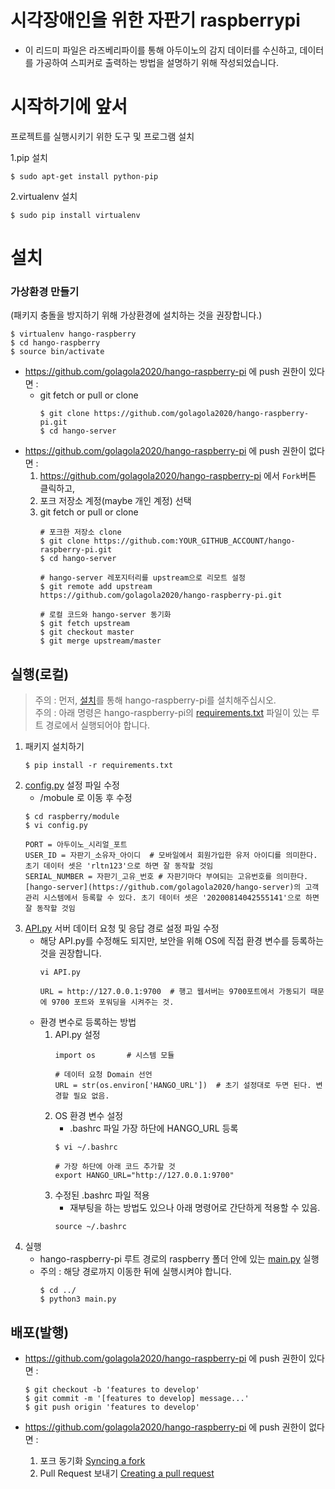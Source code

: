 # 시각장애인을 위한 자판기 raspberrypi

  * 이 리드미 파일은 라즈베리파이를 통해 아두이노의 감지 데이터를 수신하고, 데이터를 가공하여 스피커로 출력하는 방법을 설명하기 위해 작성되었습니다.

# 시작하기에 앞서

프로젝트를 실행시키기 위한 도구 및 프로그램 설치

1.pip 설치
```
$ sudo apt-get install python-pip
```

2.virtualenv 설치
```
$ sudo pip install virtualenv
```

# 설치

### 가상환경 만들기
(패키지 충돌을 방지하기 위해 가상환경에 설치하는 것을 권장합니다.)
```
$ virtualenv hango-raspberry
$ cd hango-raspberry
$ source bin/activate
```

* https://github.com/golagola2020/hango-raspberry-pi 에 push 권한이 있다면 :  
   * git fetch or pull or clone
      ```
      $ git clone https://github.com/golagola2020/hango-raspberry-pi.git
      $ cd hango-server
      ```
 * https://github.com/golagola2020/hango-raspberry-pi 에 push 권한이 없다면 :  
   1. https://github.com/golagola2020/hango-raspberry-pi 에서 ```Fork```버튼 클릭하고,
   2. 포크 저장소 계정(maybe 개인 계정) 선택
   3. git fetch or pull or clone
      ```
      # 포크한 저장소 clone
      $ git clone https://github.com:YOUR_GITHUB_ACCOUNT/hango-raspberry-pi.git
      $ cd hango-server

      # hango-server 레포지터리를 upstream으로 리모트 설정
      $ git remote add upstream https://github.com/golagola2020/hango-raspberry-pi.git

      # 로컬 코드와 hango-server 동기화
      $ git fetch upstream
      $ git checkout master
      $ git merge upstream/master
      ```
  ## 실행(로컬)
> 주의 : 먼저, [설치](https://github.com/golagola2020/hango-raspberry-pi#설치로컬)를 통해 hango-raspberry-pi를 설치해주십시오.    
> 주의 : 아래 명령은 hango-raspberry-pi의 [requirements.txt](https://github.com/golagola2020/hango-raspberry-pi/blob/master/requirements.txt) 파일이 있는 루트 경로에서 실행되어야 합니다.
   1. 패키지 설치하기
      ```
      $ pip install -r requirements.txt
      ```
   2. [config.py](https://github.com/golagola2020/hango-raspberry-pi/blob/master/raspberry/module/config.py) 설정 파일 수정
      * /mobule 로 이동 후 수정
      ```
      $ cd raspberry/module
      $ vi config.py
      ```      
      ```python3
      PORT = 아두이노_시리얼_포트
      USER_ID = 자판기_소유자_아이디  # 모바일에서 회원가입한 유저 아이디를 의미한다. 초기 데이터 셋은 'rltn123'으로 하면 잘 동작할 것임
      SERIAL_NUMBER = 자판기_고유_번호 # 자판기마다 부여되는 고유번호를 의미한다. [hango-server](https://github.com/golagola2020/hango-server)의 고객 관리 시스템에서 등록할 수 있다. 초기 데이터 셋은 '20200814042555141'으로 하면 잘 동작할 것임
      ```
   3. [API.py]() 서버 데이터 요청 및 응답 경로 설정 파일 수정
      * 해당 API.py를 수정해도 되지만, 보안을 위해 OS에 직접 환경 변수를 등록하는 것을 권장합니다.
         ```
         vi API.py
         ```
         ```python3
         URL = http://127.0.0.1:9700  # 행고 웹서버는 9700포트에서 가동되기 때문에 9700 포트와 포워딩을 시켜주는 것.
         ```
      * 환경 변수로 등록하는 방법
         1. API.py 설정
            ```python3
            import os       # 시스템 모듈

            # 데이터 요청 Domain 선언
            URL = str(os.environ['HANGO_URL'])  # 초기 설정대로 두면 된다. 변경할 필요 없음.
            ```
         2. OS 환경 변수 설정
            * .bashrc 파일 가장 하단에 HANGO_URL 등록
            ```
            $ vi ~/.bashrc
            ```
            ```
            # 가장 하단에 아래 코드 추가할 것
            export HANGO_URL="http://127.0.0.1:9700"
            ```
         3. 수정된 .bashrc 파일 적용
            * 재부팅을 하는 방법도 있으나 아래 명령어로 간단하게 적용할 수 있음.
            ```
            source ~/.bashrc
            ```
   3. 실행
      * hango-raspberry-pi 루트 경로의 raspberry 폴더 안에 있는 [main.py](https://github.com/golagola2020/hango-raspberry-pi/blob/master/raspberry/main.py) 실행
      * 주의 : 해당 경로까지 이동한 뒤에 실행시켜야 합니다.
         ```
         $ cd ../
         $ python3 main.py
         ```
   
## 배포(발행)

* https://github.com/golagola2020/hango-raspberry-pi 에 push 권한이 있다면 :  
   ```
   $ git checkout -b 'features to develop'
   $ git commit -m '[features to develop] message...'
   $ git push origin 'features to develop'
   ```

* https://github.com/golagola2020/hango-raspberry-pi 에 push 권한이 없다면 :  
   1. 포크 동기화 [Syncing a fork](https://docs.github.com/en/github/collaborating-with-issues-and-pull-requests/syncing-a-fork)
   2. Pull Request 보내기 [Creating a pull request](https://docs.github.com/en/github/collaborating-with-issues-and-pull-requests/creating-a-pull-request)
   


